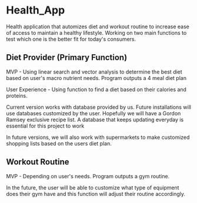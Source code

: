 # Health_App
Health application that automizes diet and workout routine to increase ease of access to maintain a healthy lifestyle. Working on two main functions to test which one is the better fit for today's consumers. 

## Diet Provider (Primary Function)
MVP - Using linear search and vector analysis to determine the best diet based on user's macro nutrient needs. Program outputs a 4 meal diet plan

User Experience - Using function to find a diet based on their calories and proteins.

Current version works with database provided by us. Future installations will use databases customized by the user. Hopefully we will have a Gordon Ramsey exclusive recipe list. A database that keeps updating everyday is essential for this project to work

In future versions, we will also work with supermarkets to make customized shopping lists based on the users diet plan.

## Workout Routine
MVP - Depending on user's needs. Program outputs a gym routine.

In the future, the user will be able to customize what type of equipment does their gym have and this function will adjust their routine accordingly.

